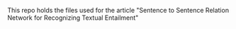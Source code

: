 This repo holds the files used for the article "Sentence to Sentence Relation Network for Recognizing Textual Entailment"
